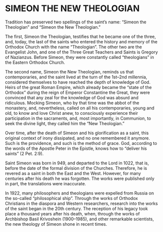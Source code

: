 # SIMEON THE NEW THEOLOGIAN

Tradition has preserved two spellings of the saint’s name: “Simeon the Theologian” and “Simeon the New Theologian.”

The first, Simeon the Theologian, testifies that he became one of the three, and, today, the last of the saints who entered the history and memory of the Orthodox Church with the name “Theologian”. The other two are the Evangelist John, and one of the Three Great Teachers and Saints is Gregory of Nazianzus. Before Simeon, they were constantly called “theologians” in the Eastern Orthodox Church.

The second name, Simeon the New Theologian, reminds us that contemporaries, and the saint lived at the turn of the 1st–2nd millennia, considered themselves to have reached the depth of knowledge of God. Heirs of the great Roman Empire, which already became the “state of the Orthodox” during the reign of Emperor Constantine the Great, they were convinced that any zeal for the knowledge of God was absurd and ridiculous. Mocking Simeon, who by that time was the abbot of the monastery, and, nevertheless, called on all his contemporaries, young and old, to know and love Christ anew, to consciously experience their participation in the sacraments, and, most importantly, in Communion, to seek the divine light, they called him the “New Theologian.”

Over time, after the death of Simeon and his glorification as a saint, this original context of irony dissipated, and no one remembered it anymore. Such is the providence, and such is the method of grace. God, according to the words of the Apostle Peter in the Epistle, knows how to “deliver his saints” (2 Pet. 2:9).

Saint Simeon was born in 949, and departed to the Lord in 1022, that is, before the date of the formal division of the Churches. Therefore, he is revered as a saint in both the East and the West. However, for many centuries after his death he was forgotten. The works were published only in part, the translations were inaccurate.

In 1922, many philosophers and theologians were expelled from Russia on the so-called “philosophical ship”. Through the works of Orthodox Christians in the diaspora and Western researchers, research into the works of the saint began in the 20th century. The reception of his legacy took place a thousand years after his death, when, through the works of Archbishop Basil Krivoshein (1900–1985), and other remarkable scientists, the new theology of Simeon shone in recent times.
